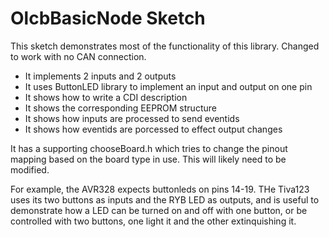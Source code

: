 # OlcbBasicNode Sketch

This sketch demonstrates most of the functionality of this library. Changed to work with no CAN connection.

* It implements 2 inputs and 2 outputs
* It uses ButtonLED library to implement an input and output on one pin
* It shows how to write a CDI description
* It shows the corresponding EEPROM structure
* It shows how inputs are processed to send eventids
* It shows how eventids are porcessed to effect output changes

It has a supporting chooseBoard.h which tries to change the pinout mapping based on the 
board type in use.  This will likely need to be modified. 

For example, the AVR328 expects buttonleds on pins 14-19.  THe Tiva123 uses its two buttons as inputs and the RYB LED as outputs, and is useful to demonstrate how a LED can be turned on and off with one button, or be controlled with two buttons, one light it and the other extinquishing it.  

